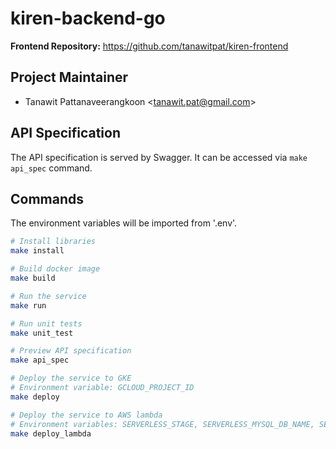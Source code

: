 # kiren-backend-go

**Frontend Repository:** <https://github.com/tanawitpat/kiren-frontend>

## Project Maintainer

- Tanawit Pattanaveerangkoon <<tanawit.pat@gmail.com>>

## API Specification

The API specification is served by Swagger. It can be accessed via `make api_spec` command.

## Commands

The environment variables will be imported from '.env'.

```bash
# Install libraries
make install

# Build docker image
make build

# Run the service
make run

# Run unit tests
make unit_test

# Preview API specification
make api_spec

# Deploy the service to GKE
# Environment variable: GCLOUD_PROJECT_ID
make deploy

# Deploy the service to AWS lambda
# Environment variables: SERVERLESS_STAGE, SERVERLESS_MYSQL_DB_NAME, SERVERLESS_MYSQL_HOST, SERVERLESS_MYSQL_PORT, SERVERLESS_MYSQL_USERNAME, SERVERLESS_MYSQL_PASSWORD
make deploy_lambda
```

